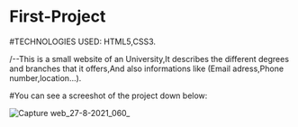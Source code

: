 # First-Project
  #TECHNOLOGIES USED: HTML5,CSS3.
  
  /--This is a small website of an University,It describes the different 
  degrees and branches that it offers,And also informations like (Email adress,Phone number,location...).
  
  #You can see a screeshot of the project down below:
  
  
  
  
  ![Capture web_27-8-2021_060_](https://user-images.githubusercontent.com/78742812/131061722-d0cc1c41-4a68-493f-a29a-23115a40b8a5.jpeg)

